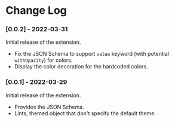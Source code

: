 # Change Log


### [0.0.2] - 2022-03-31

Initial release of the extension.
- Fix the JSON Schema to support `value` keyword (with potential `withOpacity`) for colors.
- Display the color decoration for the hardcoded colors.



### [0.0.1] - 2022-03-29

Initial release of the extension.
- Provides the JSON Schema.
- Lints, themed object that don't specify the default theme.
